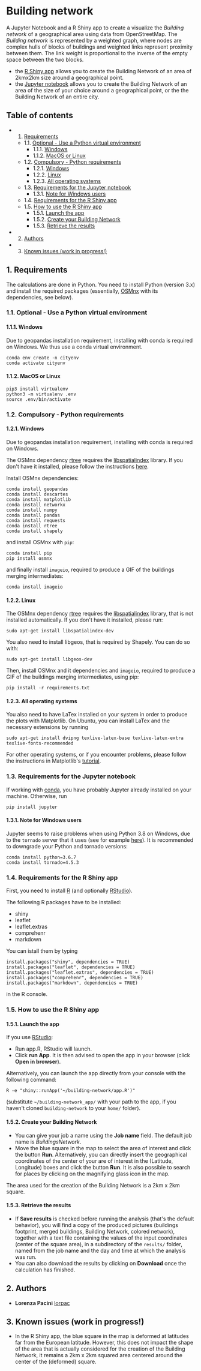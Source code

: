 # Building network

A Jupyter Notebook and a R Shiny app to create a visualize the *Building network* of a geographical area using data from OpenStreetMap. The *Building network* is represented by a weighted graph, where nodes are complex hulls of blocks of buildings and weighted links represent proximity between them. The link weight is proportional to the inverse of the empty space between the two blocks.

- the [R Shiny app](https://github.com/lorpac/building-network/blob/master/app.R) allows you to create the Building Network of an area of 2kmx2km size around a geographical point.
- the [Jupyter notebook](https://github.com/lorpac/building-network/blob/master/Buildings_network.ipynb) allows you to create the Building Network of an area of the size of your choice around a geographical point, or the the Building Network of an entire city.

## Table of contents
<!-- vscode-markdown-toc -->
* 1. [Requirements](#Requirements)
	* 1.1. [Optional - Use a Python virtual environment](#Optional-UseaPythonvirtualenvironment)
		* 1.1.1. [Windows](#Windows)
		* 1.1.2. [MacOS or Linux](#MacOSorLinux)
	* 1.2. [Compulsory - Python requirements](#Compulsory-Pythonrequirements)
		* 1.2.1. [Windows](#Windows)
		* 1.2.2. [Linux](#Linux)
		* 1.2.3. [All operating systems](#Alloperatingsystems)
	* 1.3. [Requirements for the Jupyter notebook](#RequirementsfortheJupyternotebook)
		* 1.3.1. [Note for Windows users](#NoteforWindowsusers)
	* 1.4. [Requirements for the R Shiny app](#RequirementsfortheRShinyapp)
	* 1.5. [How to use the R Shiny app](#HowtousetheRShinyapp)
		* 1.5.1. [Launch the app](#Launchtheapp)
		* 1.5.2. [Create your Building Network](#CreateyourBuildingNetwork)
		* 1.5.3. [Retrieve the results](#Retrievetheresults)
* 2. [Authors](#Authors)
* 3. [Known issues (work in progress!)](#Knownissuesworkinprogress)

<!-- vscode-markdown-toc-config
	numbering=true
	autoSave=true
	/vscode-markdown-toc-config -->
<!-- /vscode-markdown-toc -->

##  1. <a name='Requirements'></a>Requirements
The calculations are done in Python. You need to install Python (version 3.x) and install the required packages (essentially, [OSMnx](https://github.com/gboeing/osmnx) with its dependencies, see below).

###  1.1. <a name='Optional-UseaPythonvirtualenvironment'></a>Optional - Use a Python virtual environment
####  1.1.1. <a name='Windows'></a>Windows
Due to geopandas installation requirement, installing with conda is required on Windows. We thus use a conda virtual environment.
```
conda env create -n cityenv
conda activate cityenv
```

####  1.1.2. <a name='MacOSorLinux'></a>MacOS or Linux
```
pip3 install virtualenv
python3 -m virtualenv .env
source .env/bin/activate
```
###  1.2. <a name='Compulsory-Pythonrequirements'></a>Compulsory - Python requirements
####  1.2.1. <a name='Windows'></a>Windows
Due to geopandas installation requirement, installing with conda is required on Windows.

The OSMnx dependency [rtree](https://pypi.org/project/Rtree/) requires the [libspatialindex](https://libspatialindex.org/) library. If you don't have it installed, please follow the instructions [here](https://github.com/libspatialindex/libspatialindex/wiki/1.-Getting-Started).

Install OSMnx dependencies:

```
conda install geopandas
conda install descartes
conda install matplotlib
conda install networkx
conda install numpy
conda install pandas
conda install requests
conda install rtree
conda install shapely
```

and install OSMnx with `pip`:

```
conda install pip
pip install osmnx
```

and finally install `imageio`, required to produce a GIF of the buildings merging intermediates:
```
conda install imageio
```

####  1.2.2. <a name='Linux:'></a>Linux

The OSMnx dependency [rtree](https://pypi.org/project/Rtree/) requires the [libspatialindex](https://libspatialindex.org/) library, that is not installed automatically. If you don't have it installed, please run:

```
sudo apt-get install libspatialindex-dev
```
You also need to install libgeos, that is required by Shapely. You can do so with:

```
sudo apt-get install libgeos-dev
```

Then, install OSMnx and it dependencies and  `imageio`, required to produce a GIF of the buildings merging intermediates, using pip:
```
pip install -r requirements.txt
```

####  1.2.3. <a name='Alloperatingsystems'></a>All operating systems
You also need to have LaTex installed on your system in order to produce the plots with Matplotlib. On Ubuntu, you can install LaTex and the necessary extensions by running

```
sudo apt-get install dvipng texlive-latex-base texlive-latex-extra texlive-fonts-recommended
```

For other operating systems, or if you encounter problems, please follow the instructions in Matplotlib's [tutorial](https://matplotlib.org/3.1.0/tutorials/text/usetex.html).


###  1.3. <a name='RequirementsfortheJupyternotebook'></a>Requirements for the Jupyter notebook
If working with [conda](https://docs.conda.io/en/latest/), you have probably Jupyter already installed on your machine. Otherwise, run
```
pip install jupyter
```

####  1.3.1. <a name='NoteforWindowsusers'></a>Note for Windows users
Jupyter seems to raise problems when using Python 3.8 on Windows, due to the `tornado` server that it uses (see for example [here](https://stackoverflow.com/questions/58422817/jupyter-notebook-with-python-3-8-notimplementederror)). It is recommended to downgrade your Python and tornado versions:
```
conda install python=3.6.7
conda install tornado=4.5.3
```

###  1.4. <a name='RequirementsfortheRShinyapp'></a>Requirements for the R Shiny app
First, you need to install [R](https://cran.r-project.org/) (and optionally [RStudio](https://rstudio.com/products/rstudio/download/)).

 The following R packages have to be installed:
- shiny
- leaflet
- leaflet.extras
- comprehenr
- markdown

You can istall them by typing 

```
install.packages("shiny", dependencies = TRUE)
install.packages("leaflet", dependencies = TRUE)
install.packages("leaflet.extras", dependencies = TRUE)
install.packages("comprehenr", dependencies = TRUE)
install.packages("markdown", dependencies = TRUE)
```

in the R console.


###  1.5. <a name='HowtousetheRShinyapp'></a>How to use the R Shiny app
####  1.5.1. <a name='Launchtheapp'></a>Launch the app

If you use [RStudio](https://rstudio.com/products/rstudio/download/):
- Run app.R, RStudio  will launch.
- Click **run App**. It is then advised to open the app in your browser (click **Open in browser**).

Alternatively, you can launch the app directly from your console with the following command:
```
R -e "shiny::runApp('~/building-network/app.R')"
```
(substitute `~/building-network_app/` with your path to the app, if you haven't cloned `building-network` to your `home/` folder).

####  1.5.2. <a name='CreateyourBuildingNetwork'></a>Create your Building Network
-  You can give your job a name using the **Job name** field. The default job name is *BuildingsNetwork*.
- Move the blue square in the map to select the area of interest and click the button **Run**. Alternatively, you can directly insert the geographical coordinates of the center of your are of interest in the (Latitude, Longitude) boxes and click the button **Run**. It is also possible to search for places by clicking on the magnifying glass icon in the map.
 
The area used for the creation of the Building Network is a 2km x 2km square.

####  1.5.3. <a name='Retrievetheresults'></a>Retrieve the results

- If **Save results** is checked before running the analysis (that's the default behavior), you will find a copy of the produced pictures (buildings footprint, merged buildings, Building Network, colored network), together with a text file containing the values of the input coordinates (center of the square area), in a subdirectory of the  `results/` folder, named from the job name and the day and time at which the analysis was run.
- You can also download the results by clicking on **Download** once the calculation has finished.




##  2. <a name='Authors'></a>Authors

* **Lorenza Pacini** [lorpac](https://github.com/lorpac)

##  3. <a name='Knownissuesworkinprogress'></a>Known issues (work in progress!)

- In the R Shiny app, the blue square in the map is deformed at latitudes far from the European latitude. However, this does not impact the shape of the area that is actually considered for the creation of the Building Network, it remains a 2km x 2km squared area centered around the center of the (deformed) square.
